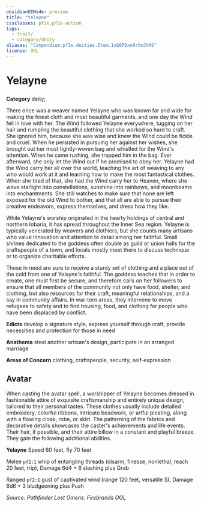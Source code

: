 ```yaml
---
obsidianUIMode: preview
title: "Yelayne"
cssclasses: pf2e,pf2e-action
tags:
  - trait/
  - category/deity
aliases: "Compendium.pf2e.deities.Item.1xG0PDxn0rhmJhMS"
license: OGL
---
```

# Yelayne

### 

**Category** deity; 




There once was a weaver named Yelayne who was known far and wide for making the finest cloth and most beautiful garments, and one day the Wind fell in love with her. The Wind followed Yelayne everywhere, tugging on her hair and rumpling the beautiful clothing that she worked so hard to craft. She ignored him, because she was wise and knew the Wind could be fickle and cruel. When he persisted in pursuing her against her wishes, she brought out her most tightly-woven bag and whistled for the Wind's attention. When he came rushing, she trapped him in the bag. Ever afterward, she only let the Wind out if he promised to obey her. Yelayne had the Wind carry her all over the world, teaching the art of weaving to any who would work at it and learning how to make the most fantastical clothes. When she tired of that, she had the Wind carry her to Heaven, where she wove starlight into constellations, sunshine into rainbows, and moonbeams into enchantments. She still watches to make sure that none are left exposed for the old Wind to bother, and that all are able to pursue their creative endeavors, express themselves, and dress how they like.

While Yelayne's worship originated in the hearty holdings of central and northern Iobaria, it has spread throughout the Inner Sea region. Yelayne is typically venerated by weavers and clothiers, but she counts many artisans who value innovation and attention to detail among her faithful. Small shrines dedicated to the goddess often double as guild or union halls for the craftspeople of a town, and locals mostly meet there to discuss technique or to organize charitable efforts.

Those in need are sure to receive a sturdy set of clothing and a place out of the cold from one of Yelayne's faithful. The goddess teaches that in order to create, one must first be secure, and therefore calls on her followers to ensure that all members of the community not only have food, shelter, and clothing, but also resources for their craft, meaningful relationships, and a say in community affairs. In war-torn areas, they intervene to move refugees to safety and to find housing, food, and clothing for people who have been displaced by conflict.

**Edicts** develop a signature style, express yourself through craft, provide necessities and protection for those in need

**Anathema** steal another artisan's design, participate in an arranged marriage

**Areas of Concern** clothing, craftspeople, security, self-expression

## Avatar

When casting the avatar spell, a worshipper of Yelayne becomes dressed in fashionable attire of exquisite craftsmanship and entirely unique design, tailored to their personal tastes. These clothes usually include detailed embroidery, colorful ribbons, intricate beadwork, or artful pleating, along with a flowing cloak, robe, or skirt. The patterning of the fabrics and decorative details showcases the caster's achievements and life events. Their hair, if possible, and their attire billow in a constant and playful breeze. They gain the following additional abilities.

**Yelayne** Speed 60 feet, fly 70 feet

Melee `pf2:1` whip of entangling threads (disarm, finesse, nonlethal, reach 20 feet, trip), Damage 6d4 + 6 slashing plus Grab

Ranged `pf2:1` gust of captivated wind (range 120 feet, versatile S), Damage 6d6 + 3 bludgeoning plus Push

*Source: Pathfinder Lost Omens: Firebrands*
*OGL*